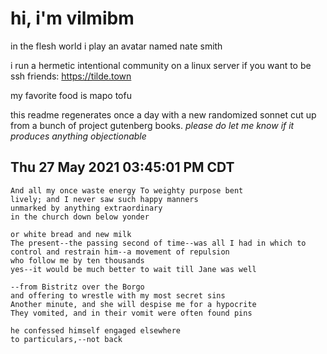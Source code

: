 # hi, i'm vilmibm

in the flesh world i play an avatar named nate smith

i run a hermetic intentional community on a linux server if you want to be ssh friends: https://tilde.town

my favorite food is mapo tofu

this readme regenerates once a day with a new randomized sonnet cut up from a bunch of project gutenberg books.
_please do let me know if it produces anything objectionable_

## Thu 27 May 2021 03:45:01 PM CDT

    And all my once waste energy To weighty purpose bent
    lively; and I never saw such happy manners
    unmarked by anything extraordinary
    in the church down below yonder
    
    or white bread and new milk
    The present--the passing second of time--was all I had in which to control and restrain him--a movement of repulsion
    who follow me by ten thousands
    yes--it would be much better to wait till Jane was well
    
    --from Bistritz over the Borgo
    and offering to wrestle with my most secret sins
    Another minute, and she will despise me for a hypocrite
    They vomited, and in their vomit were often found pins
    
    he confessed himself engaged elsewhere
    to particulars,--not back

